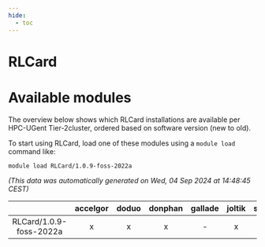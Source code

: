 ```yaml
---
hide:
  - toc
---
```


RLCard
======

# Available modules


The overview below shows which RLCard installations are available per HPC-UGent Tier-2cluster, ordered based on software version (new to old).

To start using RLCard, load one of these modules using a `module load` command like:

```shell
module load RLCard/1.0.9-foss-2022a
```

*(This data was automatically generated on Wed, 04 Sep 2024 at 14:48:45 CEST)*  

| |accelgor|doduo|donphan|gallade|joltik|shinx|skitty|
| :---: | :---: | :---: | :---: | :---: | :---: | :---: | :---: |
|RLCard/1.0.9-foss-2022a|x|x|x|-|x|-|x|
